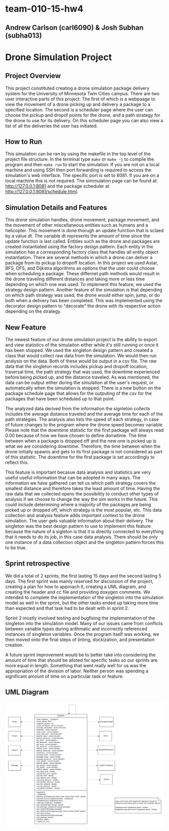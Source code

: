 # team-010-15-hw4
## Andrew Carlson (carl6090) & Josh Subhan (subha013)
# Drone Simulation Project

## Project Overview

  This project constituted creating a drone simulation package delivery system for the University of Minnesota Twin Cities campus. There are two user interactive parts of this project. The first of which is a webpaage to view the movement of a drone picking up and delivery a package to a specified location. The second is a scheduler page where the user can choose the pickup and dropof points for the drone, and a path strategy for the drone to use for its delivery. On this scheduler page you can also view a list of all the deliveries the user has initiated. 

## How to Run

  This simulation can be ran by using the makefile in the top level of the project file structure. In the terminal type ```make``` or ```make -j``` to compile the program and then ```make run``` to start the simulation. If you are not on a local machine and using SSH then port forwarding is required to access the simulation's web interface. The specific port is set to 8081. If you are on a local machine this is not required. The simmulation page can be found at: http://127.0.0.1:8081 and the package scheduler at http://127.0.0.1:8081/schedule.html. 
  
## Simulation Details and Features

  This drone simulation handles, drone movement, package movement, and the movement of other miscellaneous entities such as humans and a helicopter. This movement is done thorugh an update function that is sclaed by a value dt. The variable dt represents the amount of time since the update function is last called. Entities such as the drone and packages are created instantiated using the factory design pattern. Each entity in the simulation has a corresponding factory class that handles all entity object instantiation. There are several methods in which a drone can deliver a package from its pickup to dropoff location. In this project we used Astar, BFS, DFS, and Dijkstra algorithms as options that the user could choose when scheduling a package. These differnet path methods would result in the drone traveling different distances and taking more or less time depending on which one was used. To implement this feature, we used the strategy design pattern. Another feature of the simulation is that depending on which path strategy was used, the drone would either spin, jump, or do both when a delivery has been completed. This was implemented using the decorator design pattern to "decorate" the drone with its respective action depending on the strategy.

## New Feature
  The newest feature of our drone simulation project is the ability to export and view statistics of the simulaiton either while it's still running or once it has been stopped. We used the singleton design pattern and created a class that would collect raw data from the simulation. We would then run analysis on the data. Both of these would be output in a csv file. The raw data that the singleton records includes pickup and dropoff location, traversal time, the path strategy that was used, the downtime experienced before being picked up, and the distance traveled. As was mentioned, the data can be output either during the simulation at the user's request, or automatically when the simulation is stopped. There is a new button on the package schedule page that allows for the outputing of the csv for the packages that have been scheduled up to that point. 

  The analyzed data derived from the information the signleton collects includes the average distance traveled and the average time for each of the path strategies. The analysis also lists the speed of each strategy, in case of future changes to the program where the drone speed becomes variable. Please note that the downtime statistic for the first package will always read 0.00 because of how we have chosen to define donwtime. The time between when a package is dropped off and the new one is picked up is what we are considering downtime. Therefore, the time between when the drone initially spawns and gets to its first package is not considered as part of this statistic. The downtime for the first package is set accordingly to reflect this.
  
  This feature is important becasue data analysis and statistics are very useful useful information that can be adopted in many ways. The information we have gathered can tell us which path strategy covers the smallest distance and therefore takes the least amount of time. Having the raw data that we collected opens the possibility to conduct other types of analysis if we choose to change the way the sim works in the future. This could include determining where a majority of the packages are being picked up or dropped off, which strategy is the most popular, etc. This data collection and analysis feature adds important context to the drone simulation. The user gets valuable informaiton about their delivery. The singleton was the best design pattern to use to implement this feature because the nature of a sigleton is that it is directly connected to everything that it needs to do its job, in this case data analysis. There should be only one instance of a data collection object and the singleton pattern forces this to be true.

## Sprint retrospective
  We did a total of 2 sprints, the first lasting 15 days and the second lasting 5 days. The first sprint was mainly reserved for discussion of the project, creating a plan for how to approach it, creating a UML diagram, and creating the header and cc file and providing doxygen comments. We intended to complete the implementation of the singleton into the simulation model as well in the sprint, but the other tasks ended up taking more time than expected and that task had to be dealt with in sprint 2. 
  
  Sprint 2 mostly involved testing and bugfixing the implementation of the singleton into the simulation model. Many of our issues came from conflicts between variable types during arithmatic and incorrectly referenced instances of singleton variables. Once the program itself was working, we then moved onto the final steps of linting, dockization, and presentation creation.

  A future sprint improvement would be to better take into considering the amount of time that should be alloted for specific tasks so our sprints are more equal in length. Something that went really well for us was the appropriation of the division of labor. Neither person was spending a significant amount of time on a particular task or feature.

## UML Diagram

![HW4-UML-Diagram](HW4-UML-Diagram.png)
    
